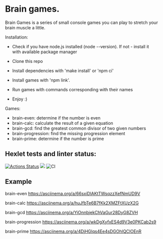 # Brain games.
Brain Games is a series of small console games you can play to stretch your brain muscle a little.

Installation:

- Check if you have node.js installed (node --version). If not - install it with available package manager

- Clone this repo
- Install dependencies with 'make install' or 'npm ci'
- Install games with 'npm link'.
- Run games with commands corresponding with their names
- Enjoy :)

Games:

- brain-even: determine if the number is even
- brain-calc: calculate the result of a given equation
- brain-gcd: find the greatest common divisor of two given numbers
- brain-progression: find the missing progression element
- brain-prime: determine if the number is prime

## Hexlet tests and linter status:

[![Actions Status](https://github.com/Dastorin/backend-project-lvl1/workflows/hexlet-check/badge.svg)](https://github.com/Dastorin/backend-project-lvl1/actions)
<a href="https://codeclimate.com/github/codeclimate/codeclimate/maintainability"><img src="https://api.codeclimate.com/v1/badges/a99a88d28ad37a79dbf6/maintainability" /></a>
![CI](https://github.com/Dastorin/backend-project-lvl1/actions/workflows/b-games.yml/badge.svg)


## Example 
brain-even https://asciinema.org/a/66sxiDlAKtTWsqzzXefNmUD9V

brain-calc https://asciinema.org/a/huJfbTe6B7fKk2XMZFtXUzX2G

brain-gcd https://asciinema.org/a/YiOnnbjekChVaGur28DyG8ZVH

brain-progression https://asciinema.org/a/wkDgXyfxES4d9V3e0PKCab2s9

brain-prime https://asciinema.org/a/4DjHGlqs4Ee4sDGOhlQClOEnR